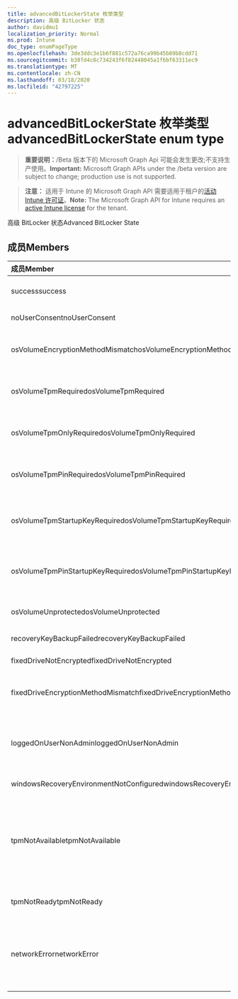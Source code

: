 ```yaml
---
title: advancedBitLockerState 枚举类型
description: 高级 BitLocker 状态
author: davidmu1
localization_priority: Normal
ms.prod: Intune
doc_type: enumPageType
ms.openlocfilehash: 3de3ddc3e1b6f881c572a76ca99b45b89b8cdd71
ms.sourcegitcommit: b38fd4c8c734243f6f82448045a1f6bf63311ec9
ms.translationtype: MT
ms.contentlocale: zh-CN
ms.lasthandoff: 03/18/2020
ms.locfileid: "42797225"
---
```

# <a name="advancedbitlockerstate-enum-type"></a><span data-ttu-id="29154-103">advancedBitLockerState 枚举类型</span><span class="sxs-lookup"><span data-stu-id="29154-103">advancedBitLockerState enum type</span></span>

> <span data-ttu-id="29154-104">**重要说明：**/Beta 版本下的 Microsoft Graph Api 可能会发生更改;不支持生产使用。</span><span class="sxs-lookup"><span data-stu-id="29154-104">**Important:** Microsoft Graph APIs under the /beta version are subject to change; production use is not supported.</span></span>

> <span data-ttu-id="29154-105">**注意：** 适用于 Intune 的 Microsoft Graph API 需要适用于租户的[活动 Intune 许可证](https://go.microsoft.com/fwlink/?linkid=839381)。</span><span class="sxs-lookup"><span data-stu-id="29154-105">**Note:** The Microsoft Graph API for Intune requires an [active Intune license](https://go.microsoft.com/fwlink/?linkid=839381) for the tenant.</span></span>

<span data-ttu-id="29154-106">高级 BitLocker 状态</span><span class="sxs-lookup"><span data-stu-id="29154-106">Advanced BitLocker State</span></span>

## <a name="members"></a><span data-ttu-id="29154-107">成员</span><span class="sxs-lookup"><span data-stu-id="29154-107">Members</span></span>
|<span data-ttu-id="29154-108">成员</span><span class="sxs-lookup"><span data-stu-id="29154-108">Member</span></span>|<span data-ttu-id="29154-109">值</span><span class="sxs-lookup"><span data-stu-id="29154-109">Value</span></span>|<span data-ttu-id="29154-110">说明</span><span class="sxs-lookup"><span data-stu-id="29154-110">Description</span></span>|
|:---|:---|:---|
|<span data-ttu-id="29154-111">success</span><span class="sxs-lookup"><span data-stu-id="29154-111">success</span></span>|<span data-ttu-id="29154-112">0</span><span class="sxs-lookup"><span data-stu-id="29154-112">0</span></span>|<span data-ttu-id="29154-113">高级 BitLocker 状态成功</span><span class="sxs-lookup"><span data-stu-id="29154-113">Advanced BitLocker State Success</span></span>|
|<span data-ttu-id="29154-114">noUserConsent</span><span class="sxs-lookup"><span data-stu-id="29154-114">noUserConsent</span></span>|<span data-ttu-id="29154-115">1</span><span class="sxs-lookup"><span data-stu-id="29154-115">1</span></span>|<span data-ttu-id="29154-116">用户永远不同意加密</span><span class="sxs-lookup"><span data-stu-id="29154-116">User never gave consent for Encryption</span></span>|
|<span data-ttu-id="29154-117">osVolumeEncryptionMethodMismatch</span><span class="sxs-lookup"><span data-stu-id="29154-117">osVolumeEncryptionMethodMismatch</span></span>|<span data-ttu-id="29154-118">双面</span><span class="sxs-lookup"><span data-stu-id="29154-118">2</span></span>|<span data-ttu-id="29154-119">OS 卷的加密方法与策略设置的不同</span><span class="sxs-lookup"><span data-stu-id="29154-119">Encryption method of OS Volume is different than that set by policy</span></span>|
|<span data-ttu-id="29154-120">osVolumeTpmRequired</span><span class="sxs-lookup"><span data-stu-id="29154-120">osVolumeTpmRequired</span></span>|<span data-ttu-id="29154-121">4 </span><span class="sxs-lookup"><span data-stu-id="29154-121">4</span></span>|<span data-ttu-id="29154-122">TPM 不用于保护 OS 卷，但策略是必需的</span><span class="sxs-lookup"><span data-stu-id="29154-122">TPM not used for protection of OS volume, but is required by policy</span></span>|
|<span data-ttu-id="29154-123">osVolumeTpmOnlyRequired</span><span class="sxs-lookup"><span data-stu-id="29154-123">osVolumeTpmOnlyRequired</span></span>|<span data-ttu-id="29154-124">8 </span><span class="sxs-lookup"><span data-stu-id="29154-124">8</span></span>|<span data-ttu-id="29154-125">仅 TPM 保护未用于 OS 卷，但策略是必需的</span><span class="sxs-lookup"><span data-stu-id="29154-125">TPM only protection not used for OS volume, but is required by policy</span></span>|
|<span data-ttu-id="29154-126">osVolumeTpmPinRequired</span><span class="sxs-lookup"><span data-stu-id="29154-126">osVolumeTpmPinRequired</span></span>|<span data-ttu-id="29154-127">16 </span><span class="sxs-lookup"><span data-stu-id="29154-127">16</span></span>|<span data-ttu-id="29154-128">TPM + PIN 保护不用于 OS 卷，但策略要求</span><span class="sxs-lookup"><span data-stu-id="29154-128">TPM+PIN protection not used for OS volume, but is required by policy</span></span>|
|<span data-ttu-id="29154-129">osVolumeTpmStartupKeyRequired</span><span class="sxs-lookup"><span data-stu-id="29154-129">osVolumeTpmStartupKeyRequired</span></span>|<span data-ttu-id="29154-130">32</span><span class="sxs-lookup"><span data-stu-id="29154-130">32</span></span>|<span data-ttu-id="29154-131">TPM + 启动密钥保护不用于 OS 卷，但策略要求</span><span class="sxs-lookup"><span data-stu-id="29154-131">TPM+Startup Key protection not used for OS volume, but is required by policy</span></span>|
|<span data-ttu-id="29154-132">osVolumeTpmPinStartupKeyRequired</span><span class="sxs-lookup"><span data-stu-id="29154-132">osVolumeTpmPinStartupKeyRequired</span></span>|<span data-ttu-id="29154-133">64</span><span class="sxs-lookup"><span data-stu-id="29154-133">64</span></span>|<span data-ttu-id="29154-134">TPM + PIN + 启动密钥不用于 OS 卷，但策略是必需的</span><span class="sxs-lookup"><span data-stu-id="29154-134">TPM+PIN+Startup Key not used for OS volume, but is required by policy</span></span>|
|<span data-ttu-id="29154-135">osVolumeUnprotected</span><span class="sxs-lookup"><span data-stu-id="29154-135">osVolumeUnprotected</span></span>|<span data-ttu-id="29154-136">128</span><span class="sxs-lookup"><span data-stu-id="29154-136">128</span></span>|<span data-ttu-id="29154-137">检测到未受保护的 OS 卷</span><span class="sxs-lookup"><span data-stu-id="29154-137">Un-protected OS Volume was detected</span></span>|
|<span data-ttu-id="29154-138">recoveryKeyBackupFailed</span><span class="sxs-lookup"><span data-stu-id="29154-138">recoveryKeyBackupFailed</span></span>|<span data-ttu-id="29154-139">256</span><span class="sxs-lookup"><span data-stu-id="29154-139">256</span></span>|<span data-ttu-id="29154-140">恢复密钥备份失败</span><span class="sxs-lookup"><span data-stu-id="29154-140">Recovery key backup failed</span></span>|
|<span data-ttu-id="29154-141">fixedDriveNotEncrypted</span><span class="sxs-lookup"><span data-stu-id="29154-141">fixedDriveNotEncrypted</span></span>|<span data-ttu-id="29154-142">512</span><span class="sxs-lookup"><span data-stu-id="29154-142">512</span></span>|<span data-ttu-id="29154-143">固定驱动器未加密</span><span class="sxs-lookup"><span data-stu-id="29154-143">Fixed Drive not encrypted</span></span>|
|<span data-ttu-id="29154-144">fixedDriveEncryptionMethodMismatch</span><span class="sxs-lookup"><span data-stu-id="29154-144">fixedDriveEncryptionMethodMismatch</span></span>|<span data-ttu-id="29154-145">1024</span><span class="sxs-lookup"><span data-stu-id="29154-145">1024</span></span>|<span data-ttu-id="29154-146">固定驱动器的加密方法与策略设置不同</span><span class="sxs-lookup"><span data-stu-id="29154-146">Encryption method of Fixed Drive is different than that set by policy</span></span>|
|<span data-ttu-id="29154-147">loggedOnUserNonAdmin</span><span class="sxs-lookup"><span data-stu-id="29154-147">loggedOnUserNonAdmin</span></span>|<span data-ttu-id="29154-148">2048</span><span class="sxs-lookup"><span data-stu-id="29154-148">2048</span></span>|<span data-ttu-id="29154-149">登录用户是非管理员的。这需要将 "AllowStandardUserEncryption" 策略设置为1</span><span class="sxs-lookup"><span data-stu-id="29154-149">Logged on user is non-admin. This requires “AllowStandardUserEncryption” policy set to 1</span></span>|
|<span data-ttu-id="29154-150">windowsRecoveryEnvironmentNotConfigured</span><span class="sxs-lookup"><span data-stu-id="29154-150">windowsRecoveryEnvironmentNotConfigured</span></span>|<span data-ttu-id="29154-151">4096</span><span class="sxs-lookup"><span data-stu-id="29154-151">4096</span></span>|<span data-ttu-id="29154-152">未配置 WinRE</span><span class="sxs-lookup"><span data-stu-id="29154-152">WinRE is not configured</span></span>|
|<span data-ttu-id="29154-153">tpmNotAvailable</span><span class="sxs-lookup"><span data-stu-id="29154-153">tpmNotAvailable</span></span>|<span data-ttu-id="29154-154">8192</span><span class="sxs-lookup"><span data-stu-id="29154-154">8192</span></span>|<span data-ttu-id="29154-155">TPM 对 BitLocker 不可用。</span><span class="sxs-lookup"><span data-stu-id="29154-155">TPM is not available for BitLocker.</span></span> <span data-ttu-id="29154-156">这意味着 TPM 不存在，或者设置了 TPM 不可用注册表替代，或者主机 OS 位于便携/罗马盘上</span><span class="sxs-lookup"><span data-stu-id="29154-156">This means TPM is not present, or TPM unavailable registry override is set or host OS is on portable/rome-able drive</span></span>|
|<span data-ttu-id="29154-157">tpmNotReady</span><span class="sxs-lookup"><span data-stu-id="29154-157">tpmNotReady</span></span>|<span data-ttu-id="29154-158">16384</span><span class="sxs-lookup"><span data-stu-id="29154-158">16384</span></span>|<span data-ttu-id="29154-159">TPM 尚未准备好用于 BitLocker</span><span class="sxs-lookup"><span data-stu-id="29154-159">TPM is not ready for BitLocker</span></span>|
|<span data-ttu-id="29154-160">networkError</span><span class="sxs-lookup"><span data-stu-id="29154-160">networkError</span></span>|<span data-ttu-id="29154-161">32768</span><span class="sxs-lookup"><span data-stu-id="29154-161">32768</span></span>|<span data-ttu-id="29154-162">网络不可用。</span><span class="sxs-lookup"><span data-stu-id="29154-162">Network not available.</span></span> <span data-ttu-id="29154-163">这是恢复密钥备份所必需的。</span><span class="sxs-lookup"><span data-stu-id="29154-163">This is required for recovery key backup.</span></span> <span data-ttu-id="29154-164">此报告适用于支持驱动器加密的设备</span><span class="sxs-lookup"><span data-stu-id="29154-164">This is reported for Drive Encryption capable devices</span></span>|




